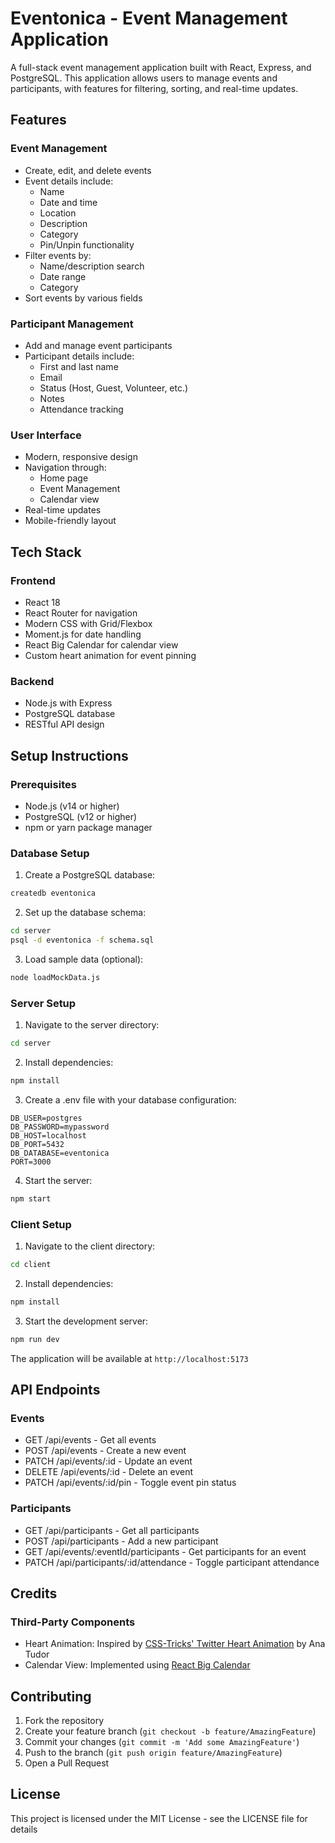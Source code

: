 # Eventonica - Event Management Application

A full-stack event management application built with React, Express, and PostgreSQL. This application allows users to manage events and participants, with features for filtering, sorting, and real-time updates.

## Features

### Event Management
- Create, edit, and delete events
- Event details include:
  - Name
  - Date and time
  - Location
  - Description
  - Category
  - Pin/Unpin functionality
- Filter events by:
  - Name/description search
  - Date range
  - Category
- Sort events by various fields

### Participant Management
- Add and manage event participants
- Participant details include:
  - First and last name
  - Email
  - Status (Host, Guest, Volunteer, etc.)
  - Notes
  - Attendance tracking

### User Interface
- Modern, responsive design
- Navigation through:
  - Home page
  - Event Management
  - Calendar view
- Real-time updates
- Mobile-friendly layout

## Tech Stack

### Frontend
- React 18
- React Router for navigation
- Modern CSS with Grid/Flexbox
- Moment.js for date handling
- React Big Calendar for calendar view
- Custom heart animation for event pinning

### Backend
- Node.js with Express
- PostgreSQL database
- RESTful API design

## Setup Instructions

### Prerequisites
- Node.js (v14 or higher)
- PostgreSQL (v12 or higher)
- npm or yarn package manager

### Database Setup
1. Create a PostgreSQL database:
```bash
createdb eventonica
```

2. Set up the database schema:
```bash
cd server
psql -d eventonica -f schema.sql
```

3. Load sample data (optional):
```bash
node loadMockData.js
```

### Server Setup
1. Navigate to the server directory:
```bash
cd server
```

2. Install dependencies:
```bash
npm install
```

3. Create a .env file with your database configuration:
```
DB_USER=postgres
DB_PASSWORD=mypassword
DB_HOST=localhost
DB_PORT=5432
DB_DATABASE=eventonica
PORT=3000
```

4. Start the server:
```bash
npm start
```

### Client Setup
1. Navigate to the client directory:
```bash
cd client
```

2. Install dependencies:
```bash
npm install
```

3. Start the development server:
```bash
npm run dev
```

The application will be available at `http://localhost:5173`

## API Endpoints

### Events
- GET /api/events - Get all events
- POST /api/events - Create a new event
- PATCH /api/events/:id - Update an event
- DELETE /api/events/:id - Delete an event
- PATCH /api/events/:id/pin - Toggle event pin status

### Participants
- GET /api/participants - Get all participants
- POST /api/participants - Add a new participant
- GET /api/events/:eventId/participants - Get participants for an event
- PATCH /api/participants/:id/attendance - Toggle participant attendance

## Credits

### Third-Party Components
- Heart Animation: Inspired by [CSS-Tricks' Twitter Heart Animation](https://css-tricks.com/recreating-the-twitter-heart-animation/) by Ana Tudor
- Calendar View: Implemented using [React Big Calendar](https://www.npmjs.com/package/@changwoolab/react-native-big-calendar)

## Contributing

1. Fork the repository
2. Create your feature branch (`git checkout -b feature/AmazingFeature`)
3. Commit your changes (`git commit -m 'Add some AmazingFeature'`)
4. Push to the branch (`git push origin feature/AmazingFeature`)
5. Open a Pull Request

## License

This project is licensed under the MIT License - see the LICENSE file for details
